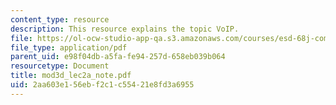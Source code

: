 ```yaml
---
content_type: resource
description: This resource explains the topic VoIP.
file: https://ol-ocw-studio-app-qa.s3.amazonaws.com/courses/esd-68j-communications-and-information-policy-spring-2006/2aa603e156ebf2c1c55421e8fd3a6955_mod3d_lec2a_note.pdf
file_type: application/pdf
parent_uid: e98f04db-a5fa-fe94-257d-658eb039b064
resourcetype: Document
title: mod3d_lec2a_note.pdf
uid: 2aa603e1-56eb-f2c1-c554-21e8fd3a6955
---
```

